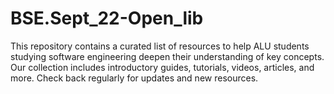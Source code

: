 # BSE.Sept_22-Open_lib
This repository contains a curated list of resources to help ALU students studying software engineering deepen their understanding of key concepts. Our collection includes introductory guides, tutorials, videos, articles, and more. Check back regularly for updates and new resources.
